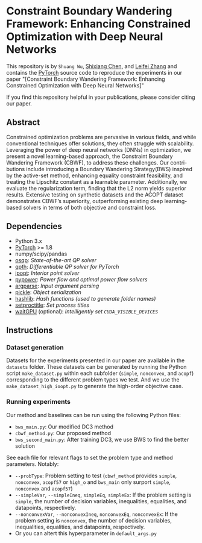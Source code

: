 # Constraint Boundary Wandering Framework: Enhancing Constrained Optimization with Deep Neural Networks
This repository is by 
`Shuang Wu`,
[Shixiang Chen](https://chenshixiang.github.io/),
and [Leifei Zhang](https://dblp.org/pid/28/10770.html)
and contains the [PyTorch](https://pytorch.org) source code to
reproduce the experiments in our paper
"[Constraint Boundary Wandering Framework: Enhancing Constrained Optimization with Deep Neural Networks]"

If you find this repository helpful in your publications,
please consider citing our paper.


## Abstract

Constrained optimization problems are pervasive in various fields, and while conventional techniques offer solutions, they often struggle with scalability. Leveraging the power of
deep neural networks (DNNs) in optimization, we present a novel learning-based approach, the Constraint Boundary Wandering Framework (CBWF), to address these challenges. Our contri-
butions include introducing a Boundary Wandering Strategy(BWS) inspired by the active-set method, enhancing equality constraint feasibility, and treating the Lipschitz constant as a
learnable parameter. Additionally, we evaluate the regularization term, finding that the L2 norm yields superior results. Extensive testing on synthetic datasets and the ACOPT dataset demonstrates
CBWF’s superiority, outperforming existing deep learning-based solvers in terms of both objective and constraint loss.

## Dependencies

+ Python 3.x
+ [PyTorch](https://pytorch.org) >= 1.8
+ numpy/scipy/pandas
+ [osqp](https://osqp.org/): *State-of-the-art QP solver*
+ [qpth](https://github.com/locuslab/qpth): *Differentiable QP solver for PyTorch*
+ [ipopt](https://coin-or.github.io/Ipopt/): *Interior point solver*
+ [pypower](https://pypi.org/project/PYPOWER/): *Power flow and optimal power flow solvers*
+ [argparse](https://docs.python.org/3/library/argparse.html): *Input argument parsing*
+ [pickle](https://docs.python.org/3/library/pickle.html): *Object serialization*
+ [hashlib](https://docs.python.org/3/library/hashlib.html): *Hash functions (used to generate folder names)*
+ [setproctitle](https://pypi.org/project/setproctitle/): *Set process titles*
+ [waitGPU](https://github.com/riceric22/waitGPU) (optional): *Intelligently set `CUDA_VISIBLE_DEVICES`*



## Instructions

### Dataset generation

Datasets for the experiments presented in our paper are available in the `datasets` folder. These datasets can be generated by running the Python script `make_dataset.py` within each subfolder (`simple`, `nonconvex`, and `acopf`) corresponding to the different problem types we test. And we use the `make_dataset_high_ioopt.py` to generate the high-order objective case.

### Running experiments

Our method and baselines can be run using the following Python files:
+ `bws_main.py`: Our modified DC3 method 
+ `cbwf_method.py`: Our proposed method
+ `bws_second_main.py`: After training DC3, we use BWS to find the better solution



See each file for relevant flags to set the problem type and method parameters. Notably:
+ `--probType`: Problem setting to test (`cbwf_method` provides `simple`, `nonconvex`, `acopf57` or `high_o` and `bws_main` only surport `simple`, `nonconvex` and `acopf57`)
+ `--simpleVar`, `--simpleIneq`, `simpleEq`, `simpleEx`: If the problem setting is `simple`, the number of decision variables, inequalities, equalities, and datapoints, respectively.
+ `--nonconvexVar`, `--nonconvexIneq`, `nonconvexEq`, `nonconvexEx`: If the problem setting is `nonconvex`, the number of decision variables, inequalities, equalities, and datapoints, respectively.
+ Or you can altert this hyperparameter in  `default_args.py`


